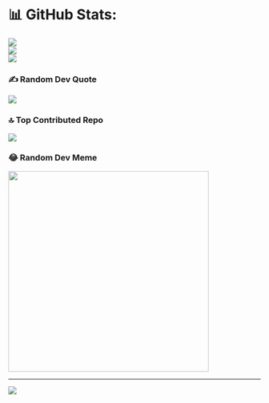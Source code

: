 # 📊 GitHub Stats:
![](https://github-readme-stats.vercel.app/api?username=mohdhasim074&theme=dark&hide_border=false&include_all_commits=false&count_private=false)<br/>
![](https://github-readme-streak-stats.herokuapp.com/?user=mohdhasim074&theme=dark&hide_border=false)<br/>
![](https://github-readme-stats.vercel.app/api/top-langs/?username=mohdhasim074&theme=dark&hide_border=false&include_all_commits=false&count_private=false&layout=compact)

### ✍️ Random Dev Quote
![](https://quotes-github-readme.vercel.app/api?type=horizontal&theme=radical)

### 🔝 Top Contributed Repo
![](https://github-contributor-stats.vercel.app/api?username=mohdhasim074&limit=5&theme=dark&combine_all_yearly_contributions=true)

### 😂 Random Dev Meme
<img src='https://randommeme-five.vercel.app/' style="height: 400px;"/>

---
[![](https://visitcount.itsvg.in/api?id=mohdhasim074&icon=0&color=0)](https://visitcount.itsvg.in)

<!-- Proudly created with GPRM ( https://gprm.itsvg.in ) -->
